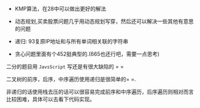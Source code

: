 - KMP算法，在28中可以做出更好的解法
- 动态规划,买卖股票问题几乎用动态规划写穿，然后还可以解决一些其他有意思的问题

- 递归: 93复原IP地址和与所有单词相关联的字符串
- 贪心问题里面有个452挺典型的.(665也还行吧，需要一点思考)


二分的题目用 `JavsScript` 写还是有很大缺陷的 = =

二叉树的前序，后序，中序遍历使用递归是很简单的= =.

非递归的话使用栈去压的话可以很容易完成前序和中序遍历，后序遍历则相对而言比较困难，具体可以去看下代码实现。